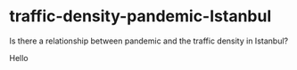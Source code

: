 # traffic-density-pandemic-Istanbul
Is there a relationship between pandemic and the traffic density in Istanbul?


Hello
